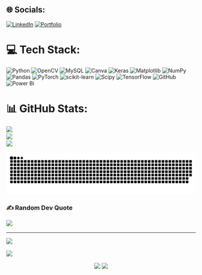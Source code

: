 
## 🌐 Socials:
[![LinkedIn](https://img.shields.io/badge/LinkedIn-%230077B5.svg?logo=linkedin&logoColor=white)](https://linkedin.com/in/amansinghsirohi)
[![Portfolio](https://img.shields.io/badge/Portfolio-%23000000.svg?style=for-the-badge&logo=firefox&logoColor=#FF7139)](https://bit.ly/amansirohi)

# 💻 Tech Stack:
![Python](https://img.shields.io/badge/python-3670A0?style=plastic&logo=python&logoColor=ffdd54) ![OpenCV](https://img.shields.io/badge/opencv-%23white.svg?style=plastic&logo=opencv&logoColor=white) ![MySQL](https://img.shields.io/badge/mysql-4479A1.svg?style=plastic&logo=mysql&logoColor=white) ![Canva](https://img.shields.io/badge/Canva-%2300C4CC.svg?style=plastic&logo=Canva&logoColor=white) ![Keras](https://img.shields.io/badge/Keras-%23D00000.svg?style=plastic&logo=Keras&logoColor=white) ![Matplotlib](https://img.shields.io/badge/Matplotlib-%23ffffff.svg?style=plastic&logo=Matplotlib&logoColor=black) ![NumPy](https://img.shields.io/badge/numpy-%23013243.svg?style=plastic&logo=numpy&logoColor=white) ![Pandas](https://img.shields.io/badge/pandas-%23150458.svg?style=plastic&logo=pandas&logoColor=white) ![PyTorch](https://img.shields.io/badge/PyTorch-%23EE4C2C.svg?style=plastic&logo=PyTorch&logoColor=white) ![scikit-learn](https://img.shields.io/badge/scikit--learn-%23F7931E.svg?style=plastic&logo=scikit-learn&logoColor=white) ![Scipy](https://img.shields.io/badge/SciPy-%230C55A5.svg?style=plastic&logo=scipy&logoColor=%white) ![TensorFlow](https://img.shields.io/badge/TensorFlow-%23FF6F00.svg?style=plastic&logo=TensorFlow&logoColor=white) ![GitHub](https://img.shields.io/badge/github-%23121011.svg?style=plastic&logo=github&logoColor=white) ![Power Bi](https://img.shields.io/badge/power_bi-F2C811?style=plastic&logo=powerbi&logoColor=black)
# 📊 GitHub Stats:
![](https://github-readme-stats.vercel.app/api?username=ErAgOn-AmAnSiRoHi&theme=tokyonight&hide_border=false&include_all_commits=true&count_private=false)<br/>
![](https://github-readme-streak-stats.herokuapp.com/?user=ErAgOn-AmAnSiRoHi&theme=tokyonight&hide_border=false)<br/>
![](https://github-readme-stats.vercel.app/api/top-langs/?username=ErAgOn-AmAnSiRoHi&theme=tokyonight&hide_border=false&include_all_commits=true&count_private=false&layout=compact)

<picture>
  <source media="(prefers-color-scheme: dark)" srcset="https://raw.githubusercontent.com/ErAgOn-AmAnSiRoHi/ErAgOn-AmAnSiRoHi/output/github-snake-dark.svg" />
  <source media="(prefers-color-scheme: light)" srcset="https://raw.githubusercontent.com/ErAgOn-AmAnSiRoHi/ErAgOn-AmAnSiRoHi/output/github-snake.svg" />
  <img alt="github-snake" src="https://raw.githubusercontent.com/ErAgOn-AmAnSiRoHi/ErAgOn-AmAnSiRoHi/output/github-snake.svg" />
</picture>

### ✍️ Random Dev Quote
![](https://quotes-github-readme.vercel.app/api?type=horizontal&theme=merko)

---
[![](https://visitcount.itsvg.in/api?id=ErAgOn-AmAnSiRoHi&icon=5&color=0)](https://visitcount.itsvg.in)

![](https://media3.giphy.com/media/v1.Y2lkPTc5MGI3NjExaWo3bmxzOGZpcjZqY2pjMG94MjhnMGhsamRpbHEyMmgyYXVuMTUzMCZlcD12MV9pbnRlcm5hbF9naWZfYnlfaWQmY3Q9Zw/RbDKaczqWovIugyJmW/giphy.gif)

<p align="center">
  <img src="https://media3.giphy.com/media/v1.Y2lkPTc5MGI3NjExaWo3bmxzOGZpcjZqY2pjMG94MjhnMGhsamRpbHEyMmgyYXVuMTUzMCZlcD12MV9pbnRlcm5hbF9naWZfYnlfaWQmY3Q9Zw/RbDKaczqWovIugyJmW/giphy.gif" width="400" />
  <img src="https://media0.giphy.com/media/v1.Y2lkPTc5MGI3NjExazByNjZ6aW1haXA1OW02cjcwOXlieGp0ZHQzYjdjZ2h5cGNubjlsayZlcD12MV9pbnRlcm5hbF9naWZfYnlfaWQmY3Q9Zw/zOvBKUUEERdNm/giphy.gif" width="400" /> 
</p>
